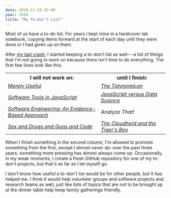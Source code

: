 ```yaml
---
date: 2018-11-28 02:00
year: 2018
title: "My To-Don't List"
---
```


Most of us have a to-do list.
For years I kept mine in a hardcover lab notebook,
copying items forward at the start of each day until they were done or I had given up on them.

After [my last crash]({{site.github.url}}/2015/11/09/daddy-why-dont-you-ever-laugh.html),
I started keeping a to-don't list as well---a list of things
that I'm not going to work on because there isn't time to do everything.
The first few lines look like this:

<table>
  <tr>
    <th>I will not work on:</th>
    <th>until I finish:</th>
  </tr>
  <tr>
    <td><em><a href="https://merely-useful.github.io/en/">Merely Useful</a></em></td>
    <td><em><a href="https://gvwilson.github.io/tidynomicon/">The Tidynomicon</a></em></td>
  </tr>
  <tr>
    <td><em><a href="https://github.com/software-tools-in-javascript/software-tools-in-javascript">Software Tools in JavaScript</a></em></td>
    <td><em><a href="https://software-tools-in-javascript.github.io/js-vs-ds/">JavaScript versus Data Science</a></em></td>
  </tr>
  <tr>
    <td><em><a href="{{site.github.url}}/ideas/">Software Engineering: An Evidence-Based Approach</a></em></td>
    <td><em>Analyze That!</em></td>
  </tr>
  <tr>
    <td><em><a href="{{site.github.url}}/ideas/">Sex and Drugs and Guns and Code</a></em></td>
    <td><em><a href="http://sensibleadventures.com/cloudherd-tigers-boy/">The Cloudherd and the Tiger's Boy</a></em></td>
  </tr>
</table>

When I finish something in the second column,
I'm allowed to promote something from the first,
except I almost never do:
over the past three years,
something more pressing has almost always come up.
Occasionally,
in my weak moments,
I create a fresh GitHub repository for one of my to-don't projects,
but that's as far as I let myself go.

I don't know how useful a to-don't list would be for other people,
but it has helped me.
I think it would help volunteer groups and software projects and research teams as well,
just like lists of topics that are not to be brought up at the dinner table
help keep family gatherings friendly.
